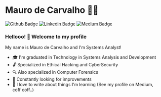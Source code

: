 # Mauro de Carvalho :man_technologist:

[![Github Badge](https://img.shields.io/badge/-Github-000?style=flat-square&logo=Github&logoColor=white&link=https://github.com/mdcg)](https://github.com/mdcg)
[![Linkedin Badge](https://img.shields.io/badge/-LinkedIn-blue?style=flat-square&logo=Linkedin&logoColor=white&link=https://www.linkedin.com/in/maurodcg/)](https://www.linkedin.com/in/maurodcg/)
[![Medium Badge](https://img.shields.io/badge/-Medium-808080?style=flat-square&logo=Medium&logoColor=white&link=https://medium.com/@mdcg.dev/)](https://medium.com/@mdcg.dev/)

### Hellooo! 👋 Welcome to my profile

My name is Mauro de Carvalho and I'm Systems Analyst!

- :mortar_board: I'm graduated in Technology in Systems Analysis and Development
- :unlock: Specialized in Ethical Hacking and CyberSecurity
- :mag: Also specialized in Computer Forensics
- :muscle: Constantly looking for improvements
- :rocket: I love to write about things I'm learning (See my profile on Medium, coff coff..)
